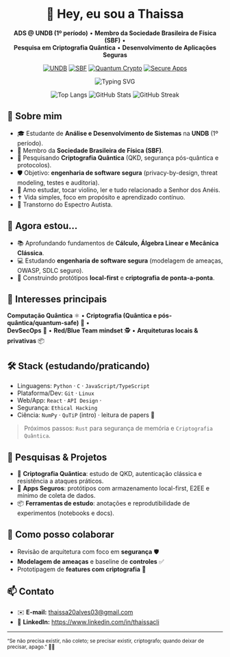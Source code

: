 <!--
  Olá! Este é o README do perfil da Thaissa.
-->

<div align="center">

# 👋 Hey, eu sou a **Thaissa**

**ADS @ UNDB (1º período)** • **Membro da Sociedade Brasileira de Física (SBF)** •  
**Pesquisa em Criptografia Quântica** • **Desenvolvimento de Aplicações Seguras**

[![UNDB](https://img.shields.io/badge/UNDB-ADS%201º%20período-6aa84f?style=for-the-badge)](#)
[![SBF](https://img.shields.io/badge/Sociedade%20Brasileira%20de%20F%C3%ADsica-SBF-7957d5?style=for-the-badge)](#)
[![Quantum Crypto](https://img.shields.io/badge/Research-Criptografia%20Qu%C3%A2ntica-5b9bd5?style=for-the-badge)](#)
[![Secure Apps](https://img.shields.io/badge/Focus-Aplica%C3%A7%C3%B5es%20Seguras-4caf50?style=for-the-badge)](#)

![Typing SVG](https://readme-typing-svg.demolab.com?lines=ADS+%40+UNDB;Criptografia+Qu%C3%A2ntica;Apps+Seguros+%F0%9F%94%92;SBF+%E2%9A%9B%EF%B8%8F&center=true&vCenter=true&pause=900&width=420)

![Top Langs](https://github-readme-stats.vercel.app/api/top-langs/?username=thaissacli&layout=compact&theme=transparent)
![GitHub Stats](https://github-readme-stats.vercel.app/api?username=thaissacli&show_icons=true&theme=transparent)
![GitHub Streak](https://github-readme-streak-stats.herokuapp.com/?user=thaissacli&theme=transparent)

</div>

## 🔎 Sobre mim
- 🎓 Estudante de **Análise e Desenvolvimento de Sistemas** na **UNDB** (1º período).
- 🧪 Membro da **Sociedade Brasileira de Física (SBF)**.
- 🔐 Pesquisando **Criptografia Quântica** (QKD, segurança pós-quântica e protocolos).
- 🛡️ Objetivo: **engenharia de software segura** (privacy-by-design, threat modeling, testes e auditoria).
- 🎻 Amo estudar, tocar violino, ler e tudo relacionado a Senhor dos Anéis.
- ✝️ Vida simples, foco em propósito e aprendizado contínuo.
- 🧠 Transtorno do Espectro Autista.

## 🚀 Agora estou…
- 📚 Aprofundando fundamentos de **Cálculo, Álgebra Linear e Mecânica Clássica**.
- 💻 Estudando **engenharia de software segura** (modelagem de ameaças, OWASP, SDLC seguro).
- 🧰 Construindo protótipos **local-first** e **criptografia de ponta-a-ponta**.

## 🧩 Interesses principais
**Computação Quântica** ⚛️ • **Criptografia (Quântica e pós-quântica/quantum-safe)** 🔑 •  
**DevSecOps** 🧪 • **Red/Blue Team mindset** 🕵️ • **Arquiteturas locais & privativas** 📦

## 🛠️ Stack (estudando/praticando)
- Linguagens: `Python` · `C` · `JavaScript/TypeScript`
- Plataforma/Dev: `Git` · `Linux`
- Web/App: `React` · `API Design` ·
- Segurança: `Ethical Hacking` 
- Ciência: `NumPy` · `QuTiP` (intro) · leitura de papers 📄

> Próximos passos: `Rust` para segurança de memória e `Criptografia Quântica`.

## 🧪 Pesquisas & Projetos
- 🔐 **Criptografia Quântica**: estudo de QKD, autenticação clássica e resistência a ataques práticos.  
- 🧱 **Apps Seguros**: protótipos com armazenamento local-first, E2EE e mínimo de coleta de dados.
- 📦 **Ferramentas de estudo**: anotações e reprodutibilidade de experimentos (notebooks e docs).

## 🤝 Como posso colaborar
- Revisão de arquitetura com foco em **segurança** 🛡️  
- **Modelagem de ameaças** e baseline de **controles** ✅  
- Prototipagem de **features com criptografia** 🔏

## 📫 Contato
- ✉️ **E-mail:** thaissa20alves03@gmail.com 
- 💼 **LinkedIn:** https://www.linkedin.com/in/thaissacli

---

<sub>“Se não precisa existir, não coleto; se precisar existir, criptografo; quando deixar de precisar, apago.” 🧠🔐</sub>
